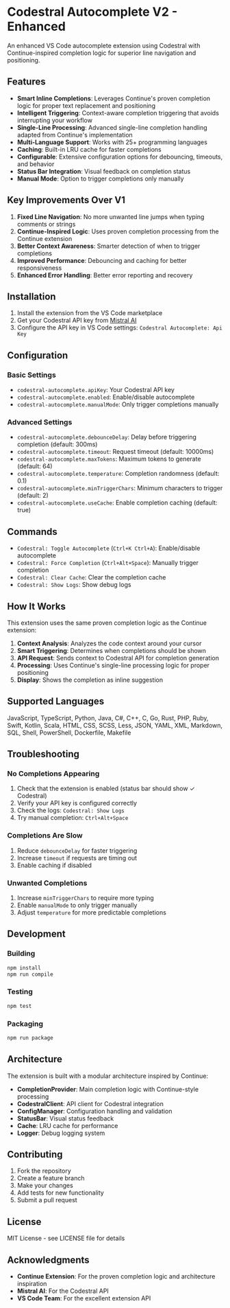 # Codestral Autocomplete V2 - Enhanced

An enhanced VS Code autocomplete extension using Codestral with Continue-inspired completion logic for superior line navigation and positioning.

## Features

- **Smart Inline Completions**: Leverages Continue's proven completion logic for proper text replacement and positioning
- **Intelligent Triggering**: Context-aware completion triggering that avoids interrupting your workflow
- **Single-Line Processing**: Advanced single-line completion handling adapted from Continue's implementation
- **Multi-Language Support**: Works with 25+ programming languages
- **Caching**: Built-in LRU cache for faster completions
- **Configurable**: Extensive configuration options for debouncing, timeouts, and behavior
- **Status Bar Integration**: Visual feedback on completion status
- **Manual Mode**: Option to trigger completions only manually

## Key Improvements Over V1

1. **Fixed Line Navigation**: No more unwanted line jumps when typing comments or strings
2. **Continue-Inspired Logic**: Uses proven completion processing from the Continue extension
3. **Better Context Awareness**: Smarter detection of when to trigger completions
4. **Improved Performance**: Debouncing and caching for better responsiveness
5. **Enhanced Error Handling**: Better error reporting and recovery

## Installation

1. Install the extension from the VS Code marketplace
2. Get your Codestral API key from [Mistral AI](https://console.mistral.ai/)
3. Configure the API key in VS Code settings: `Codestral Autocomplete: Api Key`

## Configuration

### Basic Settings

- `codestral-autocomplete.apiKey`: Your Codestral API key
- `codestral-autocomplete.enabled`: Enable/disable autocomplete
- `codestral-autocomplete.manualMode`: Only trigger completions manually

### Advanced Settings

- `codestral-autocomplete.debounceDelay`: Delay before triggering completion (default: 300ms)
- `codestral-autocomplete.timeout`: Request timeout (default: 10000ms)
- `codestral-autocomplete.maxTokens`: Maximum tokens to generate (default: 64)
- `codestral-autocomplete.temperature`: Completion randomness (default: 0.1)
- `codestral-autocomplete.minTriggerChars`: Minimum characters to trigger (default: 2)
- `codestral-autocomplete.useCache`: Enable completion caching (default: true)

## Commands

- `Codestral: Toggle Autocomplete` (`Ctrl+K Ctrl+A`): Enable/disable autocomplete
- `Codestral: Force Completion` (`Ctrl+Alt+Space`): Manually trigger completion
- `Codestral: Clear Cache`: Clear the completion cache
- `Codestral: Show Logs`: Show debug logs

## How It Works

This extension uses the same proven completion logic as the Continue extension:

1. **Context Analysis**: Analyzes the code context around your cursor
2. **Smart Triggering**: Determines when completions should be shown
3. **API Request**: Sends context to Codestral API for completion generation
4. **Processing**: Uses Continue's single-line processing logic for proper positioning
5. **Display**: Shows the completion as inline suggestion

## Supported Languages

JavaScript, TypeScript, Python, Java, C#, C++, C, Go, Rust, PHP, Ruby, Swift, Kotlin, Scala, HTML, CSS, SCSS, Less, JSON, YAML, XML, Markdown, SQL, Shell, PowerShell, Dockerfile, Makefile

## Troubleshooting

### No Completions Appearing

1. Check that the extension is enabled (status bar should show ✓ Codestral)
2. Verify your API key is configured correctly
3. Check the logs: `Codestral: Show Logs`
4. Try manual completion: `Ctrl+Alt+Space`

### Completions Are Slow

1. Reduce `debounceDelay` for faster triggering
2. Increase `timeout` if requests are timing out
3. Enable caching if disabled

### Unwanted Completions

1. Increase `minTriggerChars` to require more typing
2. Enable `manualMode` to only trigger manually
3. Adjust `temperature` for more predictable completions

## Development

### Building

```bash
npm install
npm run compile
```

### Testing

```bash
npm test
```

### Packaging

```bash
npm run package
```

## Architecture

The extension is built with a modular architecture inspired by Continue:

- **CompletionProvider**: Main completion logic with Continue-style processing
- **CodestralClient**: API client for Codestral integration
- **ConfigManager**: Configuration handling and validation
- **StatusBar**: Visual status feedback
- **Cache**: LRU cache for performance
- **Logger**: Debug logging system

## Contributing

1. Fork the repository
2. Create a feature branch
3. Make your changes
4. Add tests for new functionality
5. Submit a pull request

## License

MIT License - see LICENSE file for details

## Acknowledgments

- **Continue Extension**: For the proven completion logic and architecture inspiration
- **Mistral AI**: For the Codestral API
- **VS Code Team**: For the excellent extension API
